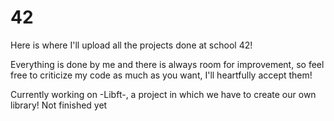 # 42
Here is where I'll upload all the projects done at school 42!

Everything is done by me and there is always room for improvement, so feel free to criticize my code as much as you want, I'll heartfully accept them!

Currently working on -Libft-, a project in which we have to create our own library! Not finished yet
